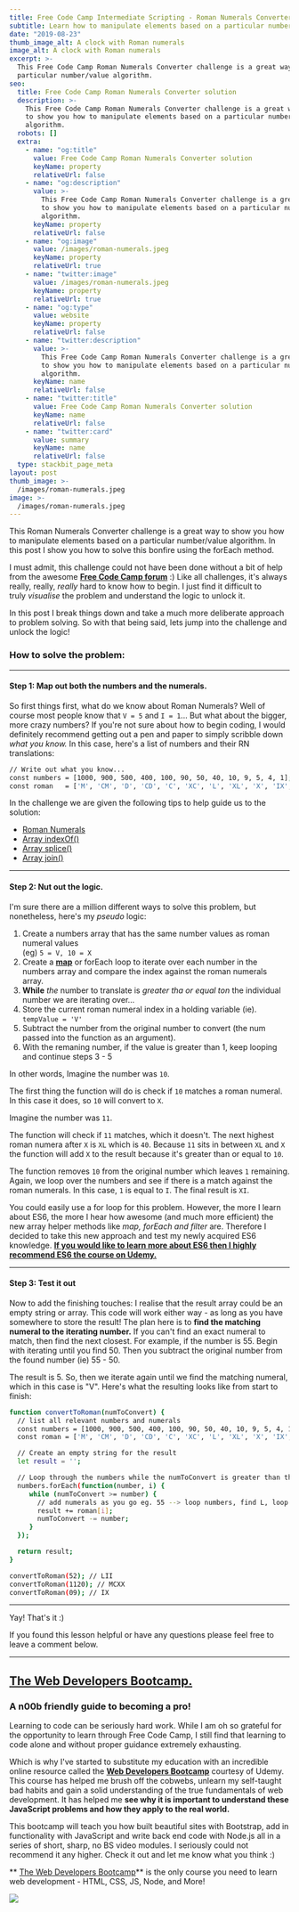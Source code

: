 ```yaml
---
title: Free Code Camp Intermediate Scripting - Roman Numerals Converter SOLUTION
subtitle: Learn how to manipulate elements based on a particular number/value algorithm in JavaScript.
date: "2019-08-23"
thumb_image_alt: A clock with Roman numerals
image_alt: A clock with Roman numerals
excerpt: >-
  This Free Code Camp Roman Numerals Converter challenge is a great way to show you how to manipulate elements based on a 
  particular number/value algorithm.
seo:
  title: Free Code Camp Roman Numerals Converter solution
  description: >-
    This Free Code Camp Roman Numerals Converter challenge is a great way 
    to show you how to manipulate elements based on a particular number/value 
    algorithm.
  robots: []
  extra:
    - name: "og:title"
      value: Free Code Camp Roman Numerals Converter solution
      keyName: property
      relativeUrl: false
    - name: "og:description"
      value: >-
        This Free Code Camp Roman Numerals Converter challenge is a great way 
        to show you how to manipulate elements based on a particular number/value 
        algorithm.
      keyName: property
      relativeUrl: false
    - name: "og:image"
      value: /images/roman-numerals.jpeg
      keyName: property
      relativeUrl: true
    - name: "twitter:image"
      value: /images/roman-numerals.jpeg
      keyName: property
      relativeUrl: true
    - name: "og:type"
      value: website
      keyName: property
      relativeUrl: false
    - name: "twitter:description"
      value: >-
        This Free Code Camp Roman Numerals Converter challenge is a great way 
        to show you how to manipulate elements based on a particular number/value 
        algorithm.
      keyName: name
      relativeUrl: false
    - name: "twitter:title"
      value: Free Code Camp Roman Numerals Converter solution
      keyName: name
      relativeUrl: false
    - name: "twitter:card"
      value: summary
      keyName: name
      relativeUrl: false
  type: stackbit_page_meta
layout: post
thumb_image: >-
  /images/roman-numerals.jpeg
image: >-
  /images/roman-numerals.jpeg
---
```


This Roman Numerals Converter challenge is a great way to show you how to manipulate elements based on a particular number/value algorithm. In this post I show you how to solve this bonfire using the forEach method.

I must admit, this challenge could not have been done without a bit of help from the awesome [**Free Code Camp forum**](http://forum.freecodecamp.com/) :) Like all challenges, it's always really, really, *really* hard to know how to begin. I just find it difficult to truly *visualise* the problem and understand the logic to unlock it.

In this post I break things down and take a much more deliberate approach to problem solving. So with that being said, lets jump into the challenge and unlock the logic!

### How to solve the problem:

---

#### Step 1: Map out both the numbers and the numerals.

So first things first, what do we know about Roman Numerals? Well of course most people know that `V = 5` and `I = 1`... But what about the bigger, more crazy numbers? If you're not sure about how to begin coding, I would definitely recommend getting out a pen and paper to simply scribble down _what you know._ In this case, here's a list of numbers and their RN translations:

```bash
// Write out what you know...
const numbers = [1000, 900, 500, 400, 100, 90, 50, 40, 10, 9, 5, 4, 1];
const roman   = ['M', 'CM', 'D', 'CD', 'C', 'XC', 'L', 'XL', 'X', 'IX', 'V', 'IV', 'I'];
```

In the challenge we are given the following tips to help guide us to the solution:

- [Roman Numerals](http://www.mathsisfun.com/roman-numerals.html)
- [Array indexOf()](https://developer.mozilla.org/en-US/docs/Web/JavaScript/Reference/Global_Objects/Array/indexOf)
- [Array splice()](https://developer.mozilla.org/en-US/docs/Web/JavaScript/Reference/Global_Objects/Array/splice)
- [Array join()](https://developer.mozilla.org/en-US/docs/Web/JavaScript/Reference/Global_Objects/Array/join)

---

#### Step 2: Nut out the logic.

I'm sure there are a million different ways to solve this problem, but nonetheless, here's my _pseudo_ logic:

1. Create a numbers array that has the same number values as roman numeral values <br /> (eg) `5 = V, 10 = X`
2. Create a [**map**](https://developer.mozilla.org/en-US/docs/Web/JavaScript/Reference/Global_Objects/Array/map) or forEach loop to iterate over each number in the numbers array and compare the index against the roman numerals array.
3. **While** *the* number to translate is *greater tha or equal ton* the individual number we are iterating over...
4. Store the current roman numeral index in a holding variable (ie). `tempValue = 'V'`
5. Subtract the number from the original number to convert (the num passed into the function as an argument).
6. With the remaning number, if the value is greater than 1, keep looping and continue steps 3 - 5

In other words, Imagine the number was `10`.

The first thing the function will do is check if `10` matches a roman numeral. In this case it does, so `10` will convert to `X`.

Imagine the number was `11`.

The function will check if `11` matches, which it doesn't. The next highest roman numera after `X` is `XL` which is `40`. Because `11` sits in between `XL` and `X` the function will add `X` to the result because it's greater than or equal to `10`.

The function removes `10` from the original number which leaves `1` remaining. Again, we loop over the numbers and see if there is a match against the roman numerals. In this case, `1` is equal to `I`. The final result is `XI`.

You could easily use a for loop for this problem. However, the more I learn about ES6, the more I hear how awesome (and much more efficient) the new array helper methods like *map, forEach and filter* are. Therefore I decided to take this new approach and test my newly acquired ES6 knowledge. **[If you would like to learn more about ES6 then I highly recommend ES6 the course on Udemy.](http://click.linksynergy.com/link?id=Vlcp1fzKAPM&offerid=323058.861624&type=2&murl=https%3A%2F%2Fwww.udemy.com%2Fjavascript-es6-tutorial%2F)**

---

#### Step 3: Test it out

Now to add the finishing touches: I realise that the result array could be an empty string or array. This code will work either way - as long as you have somewhere to store the result! The plan here is to **find the matching numeral to the iterating number.** If you can't find an exact numeral to match, then find the next closest. For example, if the number is 55. Begin with iterating until you find 50. Then you subtract the original number from the found number (ie) 55 - 50.

The result is 5. So, then we iterate again until we find the matching numeral, which in this case is "V". Here's what the resulting looks like from start to finish:

```bash
function convertToRoman(numToConvert) {
  // list all relevant numbers and numerals
  const numbers = [1000, 900, 500, 400, 100, 90, 50, 40, 10, 9, 5, 4, 1];
  const roman = ['M', 'CM', 'D', 'CD', 'C', 'XC', 'L', 'XL', 'X', 'IX', 'V', 'IV', 'I'];

  // Create an empty string for the result
  let result = '';

  // Loop through the numbers while the numToConvert is greater than the number, keep looping
  numbers.forEach(function(number, i) {
     while (numToConvert >= number) {
       // add numerals as you go eg. 55 --> loop numbers, find L, loop again, find V
       result += roman[i];
       numToConvert -= number;
     }
  });

  return result;
}

convertToRoman(52); // LII
convertToRoman(1120); // MCXX
convertToRoman(09); // IX
```

---

Yay! That's it :)

If you found this lesson helpful or have any questions please feel free to leave a comment below.

---

## **[The Web Developers Bootcamp.](http://click.linksynergy.com/link?id=Vlcp1fzKAPM&offerid=323058.625204&type=2&murl=https%3A%2F%2Fwww.udemy.com%2Fthe-web-developer-bootcamp%2F)**

### A n00b friendly guide to becoming a pro!

Learning to code can be seriously hard work. While I am oh so grateful for the opportunity to learn through Free Code Camp, I still find that learning to code alone and without proper guidance extremely exhausting.

Which is why I've started to substitute my education with an incredible online resource called the **[Web Developers Bootcamp](http://click.linksynergy.com/link?id=Vlcp1fzKAPM&offerid=323058.625204&type=2&murl=https%3A%2F%2Fwww.udemy.com%2Fthe-web-developer-bootcamp%2F)** courtesy of Udemy. This course has helped me brush off the cobwebs, unlearn my self-taught bad habits and gain a solid understanding of the true fundamentals of web development. It has helped me **see why it is important to understand these JavaScript problems and how they apply to the real world.**

This bootcamp will teach you how built beautiful sites with Bootstrap, add in functionality with JavaScript and write back end code with Node.js all in a series of short, sharp, no BS video modules. I seriously could not recommend it any higher. Check it out and let me know what you think :)

** [The Web Developers Bootcamp](http://click.linksynergy.com/link?id=Vlcp1fzKAPM&offerid=323058.625204&type=2&murl=https%3A%2F%2Fwww.udemy.com%2Fthe-web-developer-bootcamp%2F)** is the only course you need to learn web development - HTML, CSS, JS, Node, and More!

![](https://ad.linksynergy.com/fs-bin/show?id=Vlcp1fzKAPM&bids=323058.625204&type=2&subid=0)
